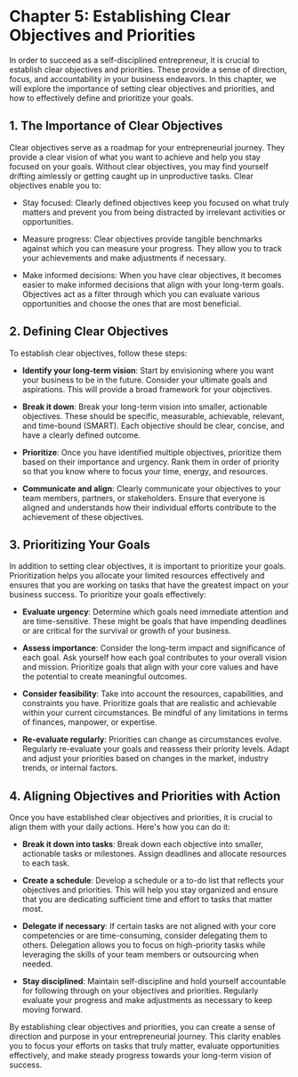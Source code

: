 Chapter 5: Establishing Clear Objectives and Priorities
=======================================================

In order to succeed as a self-disciplined entrepreneur, it is crucial to establish clear objectives and priorities. These provide a sense of direction, focus, and accountability in your business endeavors. In this chapter, we will explore the importance of setting clear objectives and priorities, and how to effectively define and prioritize your goals.

**1. The Importance of Clear Objectives**
-----------------------------------------

Clear objectives serve as a roadmap for your entrepreneurial journey. They provide a clear vision of what you want to achieve and help you stay focused on your goals. Without clear objectives, you may find yourself drifting aimlessly or getting caught up in unproductive tasks. Clear objectives enable you to:

* Stay focused: Clearly defined objectives keep you focused on what truly matters and prevent you from being distracted by irrelevant activities or opportunities.

* Measure progress: Clear objectives provide tangible benchmarks against which you can measure your progress. They allow you to track your achievements and make adjustments if necessary.

* Make informed decisions: When you have clear objectives, it becomes easier to make informed decisions that align with your long-term goals. Objectives act as a filter through which you can evaluate various opportunities and choose the ones that are most beneficial.

**2. Defining Clear Objectives**
--------------------------------

To establish clear objectives, follow these steps:

* **Identify your long-term vision**: Start by envisioning where you want your business to be in the future. Consider your ultimate goals and aspirations. This will provide a broad framework for your objectives.

* **Break it down**: Break your long-term vision into smaller, actionable objectives. These should be specific, measurable, achievable, relevant, and time-bound (SMART). Each objective should be clear, concise, and have a clearly defined outcome.

* **Prioritize**: Once you have identified multiple objectives, prioritize them based on their importance and urgency. Rank them in order of priority so that you know where to focus your time, energy, and resources.

* **Communicate and align**: Clearly communicate your objectives to your team members, partners, or stakeholders. Ensure that everyone is aligned and understands how their individual efforts contribute to the achievement of these objectives.

**3. Prioritizing Your Goals**
------------------------------

In addition to setting clear objectives, it is important to prioritize your goals. Prioritization helps you allocate your limited resources effectively and ensures that you are working on tasks that have the greatest impact on your business success. To prioritize your goals effectively:

* **Evaluate urgency**: Determine which goals need immediate attention and are time-sensitive. These might be goals that have impending deadlines or are critical for the survival or growth of your business.

* **Assess importance**: Consider the long-term impact and significance of each goal. Ask yourself how each goal contributes to your overall vision and mission. Prioritize goals that align with your core values and have the potential to create meaningful outcomes.

* **Consider feasibility**: Take into account the resources, capabilities, and constraints you have. Prioritize goals that are realistic and achievable within your current circumstances. Be mindful of any limitations in terms of finances, manpower, or expertise.

* **Re-evaluate regularly**: Priorities can change as circumstances evolve. Regularly re-evaluate your goals and reassess their priority levels. Adapt and adjust your priorities based on changes in the market, industry trends, or internal factors.

**4. Aligning Objectives and Priorities with Action**
-----------------------------------------------------

Once you have established clear objectives and priorities, it is crucial to align them with your daily actions. Here's how you can do it:

* **Break it down into tasks**: Break down each objective into smaller, actionable tasks or milestones. Assign deadlines and allocate resources to each task.

* **Create a schedule**: Develop a schedule or a to-do list that reflects your objectives and priorities. This will help you stay organized and ensure that you are dedicating sufficient time and effort to tasks that matter most.

* **Delegate if necessary**: If certain tasks are not aligned with your core competencies or are time-consuming, consider delegating them to others. Delegation allows you to focus on high-priority tasks while leveraging the skills of your team members or outsourcing when needed.

* **Stay disciplined**: Maintain self-discipline and hold yourself accountable for following through on your objectives and priorities. Regularly evaluate your progress and make adjustments as necessary to keep moving forward.

By establishing clear objectives and priorities, you can create a sense of direction and purpose in your entrepreneurial journey. This clarity enables you to focus your efforts on tasks that truly matter, evaluate opportunities effectively, and make steady progress towards your long-term vision of success.
